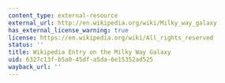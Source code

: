 ```yaml
---
content_type: external-resource
external_url: http://en.wikipedia.org/wiki/Milky_way_galaxy
has_external_license_warning: true
license: https://en.wikipedia.org/wiki/All_rights_reserved
status: ''
title: Wikipedia Entry on the Milky Way Galaxy
uid: 6327c13f-b5a0-45df-a5da-6e15352ad525
wayback_url: ''
---
```

